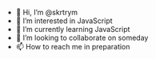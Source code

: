 - 👋 Hi, I’m @skrtrym
- 👀 I’m interested in JavaScript
- 🌱 I’m currently learning JavaScript
- 💞️ I’m looking to collaborate on someday
- 📫 How to reach me in preparation

<!---
skrtrym/skrtrym is a ✨ special ✨ repository because its `README.md` (this file) appears on your GitHub profile.
You can click the Preview link to take a look at your changes.
--->
